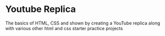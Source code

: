 # Youtube Replica
The basics of HTML, CSS and shown by creating a YouTube replica along with various other html and css starter practice projects
